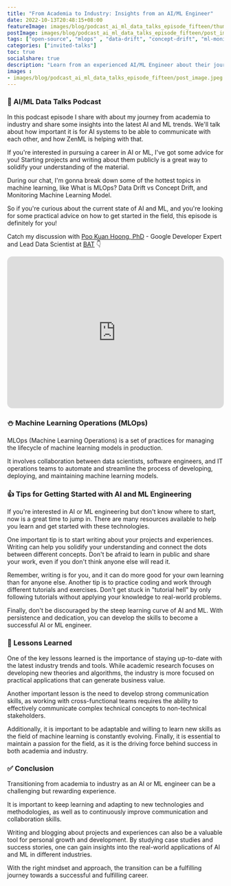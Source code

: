 ```yaml
---
title: "From Academia to Industry: Insights from an AI/ML Engineer"
date: 2022-10-13T20:48:15+08:00
featureImage: images/blog/podcast_ai_ml_data_talks_episode_fifteen/thumbnail.gif
postImage: images/blog/podcast_ai_ml_data_talks_episode_fifteen/post_image.jpeg
tags: ["open-source", "mlops" , "data-drift", "concept-drift", "ml-monitoring", "academic"]
categories: ["invited-talks"]
toc: true
socialshare: true
description: "Learn from an experienced AI/ML Engineer about their journey from academia to industry and get tips on how to become an AI/ML Engineer yourself."
images : 
- images/blog/podcast_ai_ml_data_talks_episode_fifteen/post_image.jpeg
---
```


### 💫 AI/ML Data Talks Podcast 

In this podcast episode I share with about my journey from academia to industry and share some insights into the latest AI and ML trends. We'll talk about how important it is for AI systems to be able to communicate with each other, and how ZenML is helping with that.

If you're interested in pursuing a career in AI or ML, I've got some advice for you! Starting projects and writing about them publicly is a great way to solidify your understanding of the material.

During our chat, I'm gonna break down some of the hottest topics in machine learning, like What is MLOps? Data Drift vs Concept Drift, and Monitoring Machine Learning Model.

So if you're curious about the current state of AI and ML, and you're looking for some practical advice on how to get started in the field, this episode is definitely for you!

Catch my discussion with [Poo Kuan Hoong, PhD](https://www.linkedin.com/in/kuanhoong/) - Google Developer Expert and Lead Data Scientist at [BAT](https://www.linkedin.com/company/british-american-tobacco/) 👇
<iframe style="border-radius:12px" src="https://open.spotify.com/embed/episode/3IWktvF7Q6Dmem8QbP20FT?utm_source=generator&theme=0" width="100%" height="352" frameBorder="0" allowfullscreen="" allow="autoplay; clipboard-write; encrypted-media; fullscreen; picture-in-picture" loading="lazy"></iframe>

### ⛄ Machine Learning Operations (MLOps)

MLOps (Machine Learning Operations) is a set of practices for managing the lifecycle of machine learning models in production. 

It involves collaboration between data scientists, software engineers, and IT operations teams to automate and streamline the process of developing, deploying, and maintaining machine learning models.

### 👍 Tips for Getting Started with AI and ML Engineering

If you're interested in AI or ML engineering but don't know where to start, now is a great time to jump in. There are many resources available to help you learn and get started with these technologies. 

One important tip is to start writing about your projects and experiences. Writing can help you solidify your understanding and connect the dots between different concepts. Don't be afraid to learn in public and share your work, even if you don't think anyone else will read it. 

Remember, writing is for you, and it can do more good for your own learning than for anyone else. Another tip is to practice coding and work through different tutorials and exercises. Don't get stuck in "tutorial hell" by only following tutorials without applying your knowledge to real-world problems. 

Finally, don't be discouraged by the steep learning curve of AI and ML. With persistence and dedication, you can develop the skills to become a successful AI or ML engineer.

### 📖 Lessons Learned

One of the key lessons learned is the importance of staying up-to-date with the latest industry trends and tools. While academic research focuses on developing new theories and algorithms, the industry is more focused on practical applications that can generate business value. 

Another important lesson is the need to develop strong communication skills, as working with cross-functional teams requires the ability to effectively communicate complex technical concepts to non-technical stakeholders. 

Additionally, it is important to be adaptable and willing to learn new skills as the field of machine learning is constantly evolving. Finally, it is essential to maintain a passion for the field, as it is the driving force behind success in both academia and industry.

### ✅ Conclusion

Transitioning from academia to industry as an AI or ML engineer can be a challenging but rewarding experience. 

It is important to keep learning and adapting to new technologies and methodologies, as well as to continuously improve communication and collaboration skills. 

Writing and blogging about projects and experiences can also be a valuable tool for personal growth and development. By studying case studies and success stories, one can gain insights into the real-world applications of AI and ML in different industries. 

With the right mindset and approach, the transition can be a fulfilling journey towards a successful and fulfilling career.

<!-- Data drift refers to the gradual change in the statistical properties of the data used to train a machine learning model over time, which can affect the model's accuracy. Concept drift, on the other hand, refers to a change in the underlying problem the model is trying to solve, which can also impact its accuracy.

Monitoring a machine learning model involves continuously evaluating its performance on fresh data and detecting any signs of degradation or drift. This can involve tracking key metrics such as accuracy, precision, and recall, as well as implementing retraining and updating strategies to ensure the model remains relevant and effective over time. Monitoring is a critical component of MLOps, as it helps to ensure the model's continued performance and helps to identify when it may need to be updated or replaced. -->